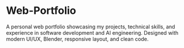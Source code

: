 # Web-Portfolio
A personal web portfolio showcasing my projects, technical skills, and experience in software development and AI engineering. Designed with modern UI/UX, Blender, responsive layout, and clean code.
